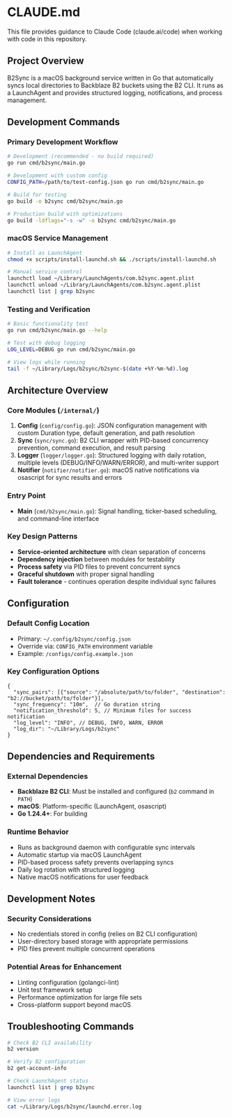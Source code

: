 # CLAUDE.md

This file provides guidance to Claude Code (claude.ai/code) when working with code in this repository.

## Project Overview

B2Sync is a macOS background service written in Go that automatically syncs local directories to Backblaze B2 buckets using the B2 CLI. It runs as a LaunchAgent and provides structured logging, notifications, and process management.

## Development Commands

### Primary Development Workflow

```bash
# Development (recommended - no build required)
go run cmd/b2sync/main.go

# Development with custom config
CONFIG_PATH=/path/to/test-config.json go run cmd/b2sync/main.go

# Build for testing
go build -o b2sync cmd/b2sync/main.go

# Production build with optimizations
go build -ldflags="-s -w" -o b2sync cmd/b2sync/main.go
```

### macOS Service Management

```bash
# Install as LaunchAgent
chmod +x scripts/install-launchd.sh && ./scripts/install-launchd.sh

# Manual service control
launchctl load ~/Library/LaunchAgents/com.b2sync.agent.plist
launchctl unload ~/Library/LaunchAgents/com.b2sync.agent.plist
launchctl list | grep b2sync
```

### Testing and Verification

```bash
# Basic functionality test
go run cmd/b2sync/main.go --help

# Test with debug logging
LOG_LEVEL=DEBUG go run cmd/b2sync/main.go

# View logs while running
tail -f ~/Library/Logs/b2sync/b2sync-$(date +%Y-%m-%d).log
```

## Architecture Overview

### Core Modules (`/internal/`)

1. **Config** (`config/config.go`): JSON configuration management with custom Duration type, default generation, and path resolution
2. **Sync** (`sync/sync.go`): B2 CLI wrapper with PID-based concurrency prevention, command execution, and result parsing
3. **Logger** (`logger/logger.go`): Structured logging with daily rotation, multiple levels (DEBUG/INFO/WARN/ERROR), and multi-writer support
4. **Notifier** (`notifier/notifier.go`): macOS native notifications via osascript for sync results and errors

### Entry Point

- **Main** (`cmd/b2sync/main.go`): Signal handling, ticker-based scheduling, and command-line interface

### Key Design Patterns

- **Service-oriented architecture** with clean separation of concerns
- **Dependency injection** between modules for testability
- **Process safety** via PID files to prevent concurrent syncs
- **Graceful shutdown** with proper signal handling
- **Fault tolerance** - continues operation despite individual sync failures

## Configuration

### Default Config Location

- Primary: `~/.config/b2sync/config.json`
- Override via: `CONFIG_PATH` environment variable
- Example: `/configs/config.example.json`

### Key Configuration Options

```json5
{
  "sync_pairs": [{"source": "/absolute/path/to/folder", "destination": "b2://bucket/path/to/folder"}],
  "sync_frequency": "10m",  // Go duration string
  "notification_threshold": 5, // Minimum files for success notification
  "log_level": "INFO", // DEBUG, INFO, WARN, ERROR
  "log_dir": "~/Library/Logs/b2sync"
}
```

## Dependencies and Requirements

### External Dependencies

- **Backblaze B2 CLI**: Must be installed and configured (`b2` command in `PATH`)
- **macOS**: Platform-specific (LaunchAgent, osascript)
- **Go 1.24.4+**: For building

### Runtime Behavior

- Runs as background daemon with configurable sync intervals
- Automatic startup via macOS LaunchAgent
- PID-based process safety prevents overlapping syncs
- Daily log rotation with structured logging
- Native macOS notifications for user feedback

## Development Notes

### Security Considerations

- No credentials stored in config (relies on B2 CLI configuration)
- User-directory based storage with appropriate permissions
- PID files prevent multiple concurrent operations

### Potential Areas for Enhancement

- Linting configuration (golangci-lint)
- Unit test framework setup
- Performance optimization for large file sets
- Cross-platform support beyond macOS

## Troubleshooting Commands

```bash
# Check B2 CLI availability
b2 version

# Verify B2 configuration
b2 get-account-info

# Check LaunchAgent status
launchctl list | grep b2sync

# View error logs
cat ~/Library/Logs/b2sync/launchd.error.log
```
